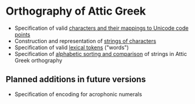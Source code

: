 # Orthography of Attic Greek



- Specification of valid <a concordion:run="concordion" href="AtticCharacters.html">characters and their mappings to Unicode code points</a>
- Construction and representation of <a concordion:run="concordion" href="AtticString.html">strings of characters</a>
- Specification of valid <a concordion:run="concordion"  href="AtticWord.html">lexical tokens</a> ("words")
- Specification of <a concordion:run="concordion"  href="AtticSort.html">alphabetic sorting and comparison</a> of strings in Attic Greek orthography


## Planned additions in future versions

- Specification of encoding for acrophonic numerals
